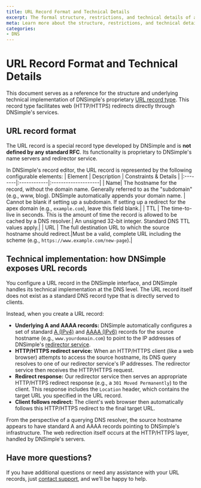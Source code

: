```yaml
---
title: URL Record Format and Technical Details
excerpt: The formal structure, restrictions, and technical details of a URL record.
meta: Learn more about the structure, restrictions, and technical details for URL records.
categories:
- DNS
---
```

# URL Record Format and Technical Details

This document serves as a reference for the structure and underlying technical implementation of DNSimple's proprietary [URL record type](/articles/url-record/). This record type facilitates web (HTTP/HTTPS) redirects directly through DNSimple's services.

## URL record format
The URL record is a special record type developed by DNSimple and is **not defined by any standard RFC**. Its functionality is proprietary to DNSimple's name servers and redirector service.

In DNSimple's record editor, the URL record is represented by the following configurable elements:
| Element | Description | Constraints & Details |
|:--------|:------------|:--------------------|
| Name| The hostname for the record, without the domain name. Generally referred to as the "subdomain" (e.g., www, blog). DNSimple automatically appends your domain name. | Cannot be blank if setting up a subdomain. If setting up a redirect for the apex domain (e.g., `example.com`), leave this field blank.|
| TTL | The time-to-live in seconds. This is the amount of time the record is allowed to be cached by a DNS resolver.| An unsigned 32-bit integer. Standard DNS TTL values apply.|
| URL | The full destination URL to which the source hostname should redirect.|Must be a valid, complete URL including the scheme (e.g., `https://www.example.com/new-page`).|

## Technical implementation: how DNSimple exposes URL records
You configure a URL record in the DNSimple interface, and DNSimple handles its technical implementation at the DNS level. The URL record itself does not exist as a standard DNS record type that is directly served to clients.

Instead, when you create a URL record:
- **Underlying A and AAAA records:** DNSimple automatically configures a set of standard [A (IPv4)](/articles/a-record/) and [AAAA (IPv6)](/articles/aaaa-record/) records for the source hostname (e.g., `www.yourdomain.com`) to point to the IP addresses of DNSimple's [redirector service](/articles/redirector/).
- **HTTP/HTTPS redirect service:** When an HTTP/HTTPS client (like a web browser) attempts to access the source hostname, its DNS query resolves to one of our redirector service's IP addresses. The redirector service then receives the HTTP/HTTPS request.
- **Redirect response:** Our redirector service then serves an appropriate HTTP/HTTPS redirect response (e.g., a `301 Moved Permanently`) to the client. This response includes the `Location` header, which contains the target URL you specified in the URL record.
- **Client follows redirect:** The client's web browser then automatically follows this HTTP/HTTPS redirect to the final target URL.

From the perspective of a querying DNS resolver, the source hostname appears to have standard A and AAAA records pointing to DNSimple's infrastructure. The web redirection itself occurs at the HTTP/HTTPS layer, handled by DNSimple's servers.

## Have more questions?
If you have additional questions or need any assistance with your URL records, just [contact support](https://dnsimple.com/feedback), and we'll be happy to help.
